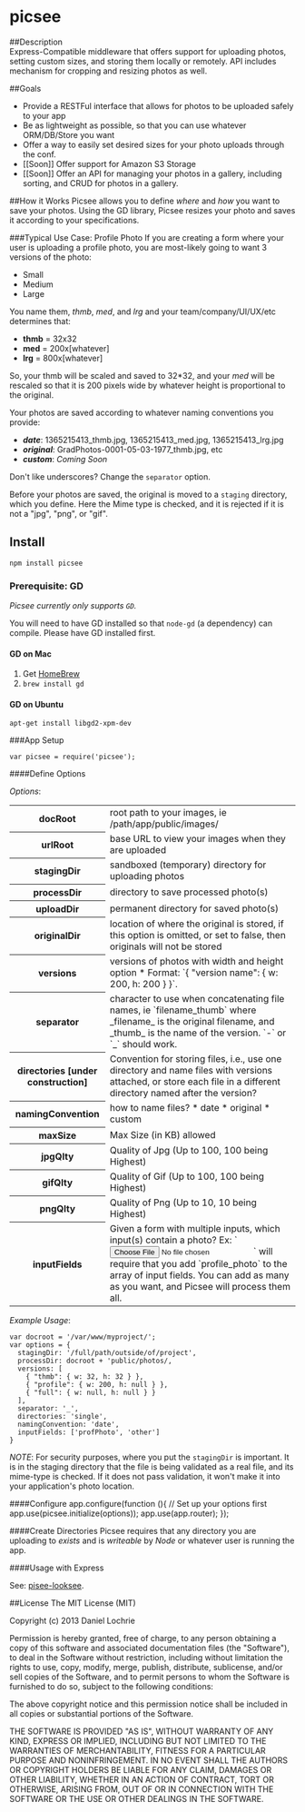 picsee
=================

##Description  
Express-Compatible middleware that offers support for uploading photos, setting custom sizes, and 
storing them locally or remotely. API includes mechanism for cropping and resizing photos as well. 

##Goals

* Provide a RESTFul interface that allows for photos to be uploaded safely to your app
* Be as lightweight as possible, so that you can use whatever ORM/DB/Store you want
* Offer a way to easily set desired sizes for your photo uploads through the conf.
* [[Soon]] Offer support for Amazon S3 Storage
* [[Soon]] Offer an API for managing your photos in a gallery, including sorting, and CRUD for photos
in a gallery.

##How it Works
Picsee allows you to define _where_ and _how_ you want to save your photos. Using the GD library,
Picsee resizes your photo and saves it according to your specifications.

###Typical Use Case: Profile Photo
If you are creating a form where your user is uploading a profile photo, you are most-likely
going to want 3 versions of the photo:

* Small
* Medium
* Large

You name them, _thmb_, _med_, and _lrg_ and your team/company/UI/UX/etc determines that:

* **thmb** = 32x32
* **med** = 200x[whatever]
* **lrg** = 800x[whatever] 

So, your thmb will be scaled and saved to 32*32, and your _med_ will be rescaled so that it is 200 pixels wide by whatever height is proportional to the original.

Your photos are saved according to whatever naming conventions you provide:

* **_date_**: 1365215413_thmb.jpg, 1365215413_med.jpg, 1365215413_lrg.jpg
* **_original_**: GradPhotos-0001-05-03-1977_thmb.jpg, etc
* **_custom_**: _Coming Soon_

Don't like underscores? Change the `separator` option.

Before your photos are saved, the original is moved to a `staging` directory, 
which you define. Here the Mime type is checked, and it is rejected if it is not
a "jpg", "png", or "gif". 

## Install

    npm install picsee

### Prerequisite: GD  

_Picsee currently only supports `GD`._

You will need to have GD installed so that `node-gd` (a dependency) can compile. Please have GD installed first.

#### GD on Mac  
1. Get [HomeBrew](http://mxcl.github.io/homebrew/)
2. `brew install gd`

#### GD on Ubuntu
    apt-get install libgd2-xpm-dev

###App Setup

    var picsee = require('picsee');

####Define Options

*Options*:  

<table>
  <tbody>
  <tr>
    <th>docRoot</th>
    <td>root path to your images, ie /path/app/public/images/</td>
  </tr>
  <tr>
    <th>urlRoot</th>
    <td>base URL to view your images when they are uploaded</td>
  </tr>
  <tr>
    <th>stagingDir</th>
    <td>sandboxed (temporary) directory for uploading photos</td>
  </tr>
  <tr>
    <th>processDir</th>
    <td>directory to save processed photo(s)</td>
  </tr>
  <tr>
    <th>uploadDir</th>
    <td>permanent directory for saved photo(s)</td>
  </tr>
  <tr>
    <th>originalDir</th>
    <td>location of where the original is stored, if this option is omitted, or set to false, then originals will not be stored</td>
  </tr>
  <tr>
    <th>versions</th>
    <td>versions of photos with width and height option   
* Format: `{ "version name": { w: 200, h: 200 } }`.</td>
  </tr>
  <tr>
    <th>separator</th>
    <td>character to use when concatenating file names, ie 
`filename_thumb` where _filename_ is the original filename, and _thumb_ is the 
name of the version. `-` or `_` should work.</td>
  </tr>
  <tr>
    <th>directories [under construction]</th>
    <td>Convention for storing files, 
i.e., use one directory and name files with versions attached, 
or store each file in a different directory named after the version?</td>
  </tr>
  <tr>
    <th>namingConvention</th>
    <td>how to name files?
    * date
    * original
    * custom</td>
  </tr>
  <tr>
    <th>maxSize</th>
    <td>Max Size (in KB) allowed</td>
  </tr>
  <tr>
    <th>jpgQlty</th>
    <td>Quality of Jpg (Up to 100, 100 being Highest)</td>
  </tr>
  <tr>
    <th>gifQlty</th>
    <td>Quality of Gif (Up to 100, 100 being Highest)</td>
  </tr>
  <tr>
    <th>pngQlty</th>
    <td>Quality of Png (Up to 10, 10 being Highest)</td>
  </tr>
  <tr>
    <th>inputFields</th>
    <td>Given a form with multiple inputs, which input(s) contain a photo?  
Ex: `<input type="file" name="profile_photo" />` will require that you add `profile_photo` to the array of input fields. 
You can add as many as you want, and Picsee will process them all.</td> 
  </tr>
  </tbody>
</table>

*Example Usage*:

    var docroot = '/var/www/myproject/';
    var options = {
      stagingDir: '/full/path/outside/of/project',
      processDir: docroot + 'public/photos/,
      versions: [  
        { "thmb": { w: 32, h: 32 } },   
        { "profile": { w: 200, h: null } },  
        { "full": { w: null, h: null } }  
      ],
      separator: '_',  
      directories: 'single',
      namingConvention: 'date',
      inputFields: ['profPhoto', 'other']
    }

*NOTE*: For security purposes, where you put the `stagingDir` is important. It is in the staging directory 
that the file is being validated as a real file, and its mime-type is checked. If it does not pass validation,
it won't make it into your application's photo location. 

####Configure
    app.configure(function (){
      // Set up your options first
      app.use(picsee.initialize(options));
      app.use(app.router);
    });

####Create Directories
Picsee requires that any directory you are uploading to _exists_ and is _writeable_ by _Node_ or whatever user is running the app. 

####Usage with Express

See: [pisee-looksee](https://github.com/dlochrie/picsee-looksee).


##License
The MIT License (MIT)

Copyright (c) 2013 Daniel Lochrie

Permission is hereby granted, free of charge, to any person obtaining a copy of this software and associated documentation files (the "Software"), to deal in the Software without restriction, including without limitation the rights to use, copy, modify, merge, publish, distribute, sublicense, and/or sell copies of the Software, and to permit persons to whom the Software is furnished to do so, subject to the following conditions:

The above copyright notice and this permission notice shall be included in all copies or substantial portions of the Software.

THE SOFTWARE IS PROVIDED "AS IS", WITHOUT WARRANTY OF ANY KIND, EXPRESS OR IMPLIED, INCLUDING BUT NOT LIMITED TO THE WARRANTIES OF MERCHANTABILITY, FITNESS FOR A PARTICULAR PURPOSE AND NONINFRINGEMENT. IN NO EVENT SHALL THE AUTHORS OR COPYRIGHT HOLDERS BE LIABLE FOR ANY CLAIM, DAMAGES OR OTHER LIABILITY, WHETHER IN AN ACTION OF CONTRACT, TORT OR OTHERWISE, ARISING FROM, OUT OF OR IN CONNECTION WITH THE SOFTWARE OR THE USE OR OTHER DEALINGS IN THE SOFTWARE.